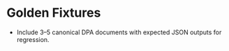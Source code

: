 # Golden Fixtures

- Include 3–5 canonical DPA documents with expected JSON outputs for regression.
